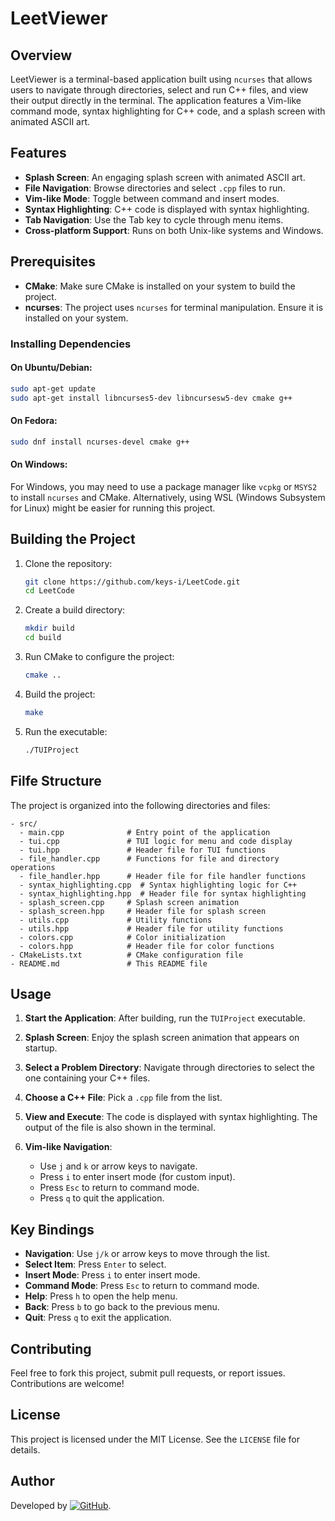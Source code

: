 # LeetViewer

## Overview

LeetViewer is a terminal-based application built using `ncurses` that allows users to navigate through directories, select and run C++ files, and view their output directly in the terminal. The application features a Vim-like command mode, syntax highlighting for C++ code, and a splash screen with animated ASCII art.

## Features

- **Splash Screen**: An engaging splash screen with animated ASCII art.
- **File Navigation**: Browse directories and select `.cpp` files to run.
- **Vim-like Mode**: Toggle between command and insert modes.
- **Syntax Highlighting**: C++ code is displayed with syntax highlighting.
- **Tab Navigation**: Use the Tab key to cycle through menu items.
- **Cross-platform Support**: Runs on both Unix-like systems and Windows.

## Prerequisites

- **CMake**: Make sure CMake is installed on your system to build the project.
- **ncurses**: The project uses `ncurses` for terminal manipulation. Ensure it is installed on your system.

### Installing Dependencies

#### On Ubuntu/Debian:

```bash
sudo apt-get update
sudo apt-get install libncurses5-dev libncursesw5-dev cmake g++
```

#### On Fedora:

```bash
sudo dnf install ncurses-devel cmake g++
```

#### On Windows:

For Windows, you may need to use a package manager like `vcpkg` or `MSYS2` to install `ncurses` and CMake. Alternatively, using WSL (Windows Subsystem for Linux) might be easier for running this project.

## Building the Project

1. Clone the repository:
   ```bash
   git clone https://github.com/keys-i/LeetCode.git
   cd LeetCode
   ```

2. Create a build directory:
   ```bash
   mkdir build
   cd build
   ```

3. Run CMake to configure the project:
   ```bash
   cmake ..
   ```
4. Build the project:
   ```bash
   make
   ```

5. Run the executable:
   ```bash
   ./TUIProject
   ```

## Filfe Structure

The project is organized into the following directories and files:

```plaintext
- src/
  - main.cpp              # Entry point of the application
  - tui.cpp               # TUI logic for menu and code display
  - tui.hpp               # Header file for TUI functions
  - file_handler.cpp      # Functions for file and directory operations
  - file_handler.hpp      # Header file for file handler functions
  - syntax_highlighting.cpp  # Syntax highlighting logic for C++
  - syntax_highlighting.hpp  # Header file for syntax highlighting
  - splash_screen.cpp     # Splash screen animation
  - splash_screen.hpp     # Header file for splash screen
  - utils.cpp             # Utility functions
  - utils.hpp             # Header file for utility functions
  - colors.cpp            # Color initialization
  - colors.hpp            # Header file for color functions
- CMakeLists.txt          # CMake configuration file
- README.md               # This README file
```

## Usage

1. **Start the Application**: After building, run the `TUIProject` executable.

2. **Splash Screen**: Enjoy the splash screen animation that appears on startup.

3. **Select a Problem Directory**: Navigate through directories to select the one containing your C++ files.

4. **Choose a C++ File**: Pick a `.cpp` file from the list.

5. **View and Execute**: The code is displayed with syntax highlighting. The output of the file is also shown in the terminal.

6. **Vim-like Navigation**:
   - Use `j` and `k` or arrow keys to navigate.
   - Press `i` to enter insert mode (for custom input).
   - Press `Esc` to return to command mode.
   - Press `q` to quit the application.

## Key Bindings

- **Navigation**: Use `j/k` or arrow keys to move through the list.
- **Select Item**: Press `Enter` to select.
- **Insert Mode**: Press `i` to enter insert mode.
- **Command Mode**: Press `Esc` to return to command mode.
- **Help**: Press `h` to open the help menu.
- **Back**: Press `b` to go back to the previous menu.
- **Quit**: Press `q` to exit the application.

## Contributing

Feel free to fork this project, submit pull requests, or report issues. Contributions are welcome!

## License

This project is licensed under the MIT License. See the `LICENSE` file for details.

## Author

Developed by [![GitHub](https://img.shields.io/badge/GitHub-Profile-blue?logo=github)](https://github.com/keys-i).
